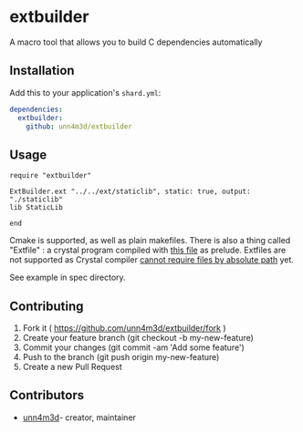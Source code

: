 # extbuilder

A macro tool that allows you to build C dependencies automatically

## Installation

Add this to your application's `shard.yml`:

```yaml
dependencies:
  extbuilder:
    github: unn4m3d/extbuilder
```

## Usage

```crystal
require "extbuilder"

ExtBuilder.ext "../../ext/staticlib", static: true, output: "./staticlib"
lib StaticLib

end
```

Cmake is supported, as well as plain makefiles. There is also a thing called "Extfile" : a crystal program compiled with [this file](src/extbuilder/extb_ext.cr) as prelude. Extfiles are not supported as Crystal compiler [cannot require files by absolute path](crystal-lang/crystal#4105) yet.

See example in spec directory.

## Contributing

1. Fork it ( https://github.com/unn4m3d/extbuilder/fork )
2. Create your feature branch (git checkout -b my-new-feature)
3. Commit your changes (git commit -am 'Add some feature')
4. Push to the branch (git push origin my-new-feature)
5. Create a new Pull Request

## Contributors

- [unn4m3d](https://github.com/unn4m3d)- creator, maintainer
